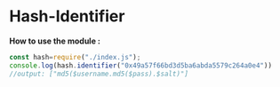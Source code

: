 <h1>Hash-Identifier</h1>

**How to use the module :**

```js
const hash=require("./index.js");
console.log(hash.identifier("0x49a57f66bd3d5ba6abda5579c264a0e4"))
//output: ["md5($username.md5($pass).$salt)"]
```